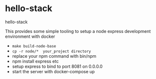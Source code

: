 # hello-stack
hello-stack

This provides some simple tooling to setup a node express development environment with docker


* `make build-node-base`
* `cp -r node/*  your_project directory`
* replace your npm command with bin/npm
* npm install express etc
* setup express to bind to port 8081 on 0.0.0.0
* start the server with docker-compose up
